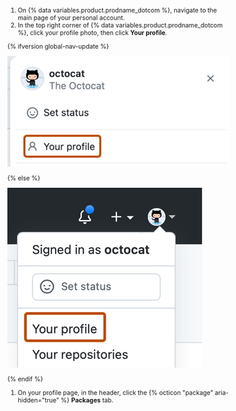 1. On {% data variables.product.prodname_dotcom %}, navigate to the main page of your personal account.
1. In the top right corner of {% data variables.product.prodname_dotcom %}, click your profile photo, then click **Your profile**.

{% ifversion global-nav-update %}

   ![Screenshot of the dropdown menu under @octocat's profile picture. "Your profile" is outlined in dark orange.](/assets/images/help/profile/profile-button-avatar-menu-global-nav-update.png)

{% else %}

   ![Screenshot of the dropdown menu under @octocat's profile picture. "Your profile" is outlined in dark orange.](/assets/images/help/profile/profile-button-avatar-menu.png)

{% endif %}
1. On your profile page, in the header, click the {% octicon "package" aria-hidden="true" %} **Packages** tab.
